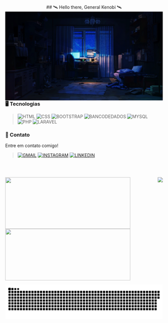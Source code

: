 <div align="center">
## 🛰️ Hello there, General Kenobi 🛰️
</div> 
<img  align="right" alt="room" width="550"  src="https://raw.githubusercontent.com/DanielMhl/DanielMhl/main/bg.gif"/>
 
### 	🖥️ Tecnologias

>![HTML](https://img.shields.io/badge/HTML5-E34F26?style=for-the-badge&logo=html5&logoColor=white)
>![CSS](https://img.shields.io/badge/CSS3-1572B6?style=for-the-badge&logo=css3&logoColor=white)
>![BOOTSTRAP](https://img.shields.io/badge/Bootstrap-563D7C?style=for-the-badge&logo=bootstrap&logoColor=white)
>![BANCODEDADOS](https://img.shields.io/badge/SQL_Banco_de_dados-07405E?style=for-the-badge&logo=sqlite&logoColor=white)
>![MYSQL](https://img.shields.io/badge/MySQL-00000F?style=for-the-badge&logo=mysql&logoColor=white)
>![PHP](https://img.shields.io/badge/PHP-777BB4?style=for-the-badge&logo=php&logoColor=white)
>![LARAVEL](https://img.shields.io/badge/Laravel-FF2D20?style=for-the-badge&logo=laravel&logoColor=white)

### 📲 Contato

Entre em contato comigo! 

>[![GMAIL](https://img.shields.io/badge/Gmail-D14836?style=for-the-badge&logo=gmail&logoColor=white)](mailto:dmarques2000@gmail.com)
>[![INSTAGRAM](https://img.shields.io/badge/Instagram-E4405F?style=for-the-badge&logo=instagram&logoColor=white)](https://www.instagram.com/no_ideia/)
>[![LINKEDIN](https://img.shields.io/badge/LinkedIn-0077B5?style=for-the-badge&logo=linkedin&logoColor=white)](https://www.linkedin.com/in/daniel-marques-951537144/)

<br><br>

<div> 
<img align="right" src="https://spotify-recently-played-readme.vercel.app/api?user=31yvrf4p6ikkjxlkx3shxviu6n7a&unique={true|1|on|yes}">
</div>   

<div>
    <a href="https://github.com/DanielMhl">
    <img align="center" height="165em" width="400em" src="https://github-readme-stats.vercel.app/api?username=Danielmhl&show_icons=true&theme=tokyonight">
    <img align="center" height="165em" width="400em" src="https://github-readme-stats.vercel.app/api/top-langs/?username=DanielMhl&theme=tokyonight&layout=compact"
</div>
   
<br>

![Snake animation](https://github.com/DanielMhl/DanielMhl/blob/main/dist/github-contribution-grid-snake.svg)


